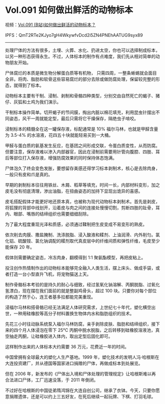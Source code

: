 # Vol.091 如何做出鲜活的动物标本

视频：[Vol.091 (B站)如何做出鲜活的动物标本？](http://dweb.link/ipfs/QmZwFjoJRVF6bKCwwSZQsYCTJD8nGKTkT9xfpWxqGnTGzK/Vol.091%20%28B%E7%AB%99%29%E5%A6%82%E4%BD%95%E5%81%9A%E5%87%BA%E9%B2%9C%E6%B4%BB%E7%9A%84%E5%8A%A8%E7%89%A9%E6%A0%87%E6%9C%AC%EF%BC%9F.mp4)

IPFS：QmT2RTe2KJyo7gH4WkywfvDcd2i5ZN4PNEhAATUG9syx89

---

处理尸体的方法有很多，土埋、火葬、水化、扔进太空，你也可以选择制成标本，以另一种形态获得永生。不过，人体标本的制作有点难度，我们先从相对简单的动物朋友开始。

尸体腐烂的本质是微生物分解蛋白质等有机物， 只需四周，一整条蜥蜴就会面目全非。将肉、脂肪和软骨这些容易腐烂的部分去除或做防腐处理，保留较完整的形态，就得到了标本。

动物标本主要有干制、浸制、剥制和骨骼四种类型，分别交由自然死亡的蝎子、猪仔、灰狐和土鸡为我们演示。

干制标本操作简单。切开蝎子的节间膜，掏出内脏以棉花填充，利用昆虫针摆出不同姿态，风干一周就能定型，最后只需将它干燥保存，隔绝虫子啃咬。

浸制标本的精髓全在这一罐保存液，标配通常是 10% 福尔马林，也就是甲醛含量为 3.5-4% 的水溶液，花四五十块就能轻易买到一大桶。

甲醛与蛋白质的氨基发生反应，在基团之间形成交联，令蛋白质变性，从而防腐。但要注意，保存液难以渗入内部器官，因此在浸制前需要用针管向腹腔、四肢、耳后等部位打入保存液，增强防腐效果的同时保持体态饱满。

尸体泡久了终会变色发胀，要想留存美感还得学习标本剥制术，核心是去除肉身，一般只有皮和爪是真的。

早期的剥制标本往往用铁丝、木屑、稻草等填充，时间一长，内部材料变形，加之皮毛没有彻底清理，渗出油脂，在扭曲姿态的加持下显现出诡异的喜感。

皮毛搭配假体才能更好地还原本真，也被称为现代动物标本剥制术。首先是剥皮，将狐狸的背部中线划开，沿着皮与肉之间的连接处慢慢切割，剪断四肢的趾骨，耳内、眼部、嘴唇的结缔组织也需要细细刮除。

为了最大程度重现光泽和质感，必须通过鞣制把生皮变成不易变形的熟皮。

依次削去肉膜、撒盐腌制、洗涤脱脂、浸入酸液和糅剂、上油润滑、内外削匀。氯化铝、硫酸铵、氯化钠调配的糅剂取代真皮层中的纤维间质和弹性纤维，毛皮至少能保存 20 年。

假体则需要确定姿态，冷冻肉身，翻模得到 1:1 聚氨酯模型，再把皮粘上。

投注创作热情制作出的动物标本能够完全融入人类生活，摆上床头、做成手袋，或者打造一台小型直升飞机，将宠物猫送上天。

制作骨骼标本考验的是持久的耐心与细致，经过氢氧化钠溶解、丙酮脱脂、过氧化氢漂白，现在摆在我们面前的就是整副鸡骨头，超过 100 块。只要你对每个部位的构造了然于心，连王者基多拉都能完美重现。

浸福尔马林和搭骨骼已经无法满足人体研究需求，上世纪七十年代，塑化横空出世，一种用硅橡胶等高分子材料置换生物体内水和脂肪组织的技术。

先花三小时往动脉系统泵入福尔马林防腐，亲手剥除皮肤、脂肪和结缔组织，接下来的四个月人体浸泡在零下 25℃ 丙酮中脱水脱脂，之后转移到硅橡胶溶液池，真空抽走丙酮，让硅橡胶进入体内，取出定型后固化即可。

这样制作出来的人体标本大约需要 36 万元，花费近一年的时间。

中国曾拥有全球最大的塑化人生产基地。1999 年，塑化技术的发明人冯·哈根斯在大连投资建厂，并从德国等国家进口捐赠的尸体，再做成标本到处展览。

但在 2006 年，新发布的《尸体出入境和尸体处理的管理规定》让哈根斯难以再合法进口尸体，工厂迅速没落，于 2011 年倒闭。

不过好在哈根斯的中国徒弟隋鸿锦在大连自创公司，继承了衣钵。今天，只要你愿意捐赠遗体，还是可以约上三五好友，在死后继续一起玩牌、下棋、打羽毛球。
